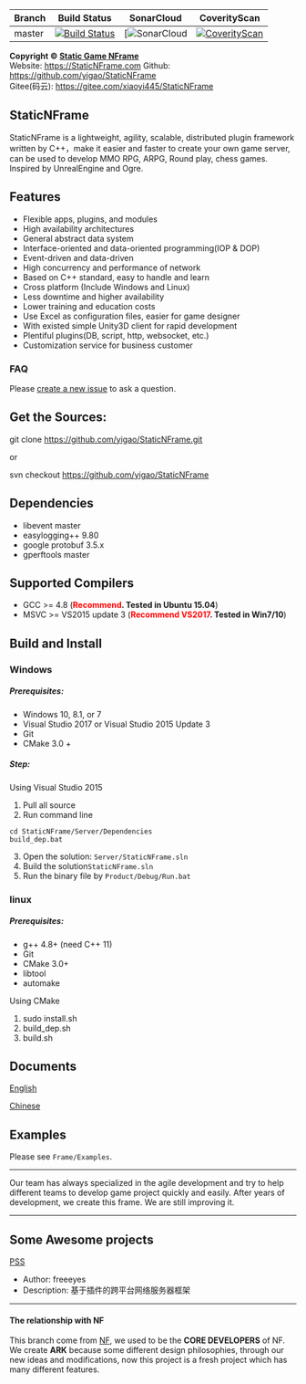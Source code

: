 | Branch | Build Status | SonarCloud | CoverityScan |
| - | - | - | - |
| master | [![Build Status](https://travis-ci.org/yigao/StaticNFrame.svg?branch=master)](https://travis-ci.org/yigao/StaticNFrame) | [![SonarCloud](https://sonarcloud.io/api/project_badges/measure?project=StaticNFrame&metric=alert_status) | [![CoverityScan](https://scan.coverity.com/projects/15695/badge.svg)](https://scan.coverity.com/projects/yigao-staticnframe) |

**Copyright © [Static Game NFrame](https://StaticNFrame.com "Static Game NFrame")**    
Website: https://StaticNFrame.com
Github: https://github.com/yigao/StaticNFrame  
Gitee(码云): https://gitee.com/xiaoyi445/StaticNFrame

## StaticNFrame 
StaticNFrame is a lightweight, agility, scalable, distributed plugin framework written by C++，make it easier and faster to create your own game server, can be used to develop MMO RPG, ARPG, Round play, chess games. Inspired by UnrealEngine and Ogre.

## Features

- Flexible apps, plugins, and modules
- High availability architectures
- General abstract data system
- Interface-oriented and data-oriented programming(IOP & DOP)
- Event-driven and data-driven
- High concurrency and performance of network
- Based on C++ standard, easy to handle and learn
- Cross platform (Include Windows and Linux)
- Less downtime and higher availability
- Lower training and education costs
- Use Excel as configuration files, easier for game designer
- With existed simple Unity3D client for rapid development
- Plentiful plugins(DB, script, http, websocket, etc.)
- Customization service for business customer

### FAQ

Please [create a new issue](https://github.com/yigao/StaticNFrame/issues) to ask a question.


## Get the Sources:

git clone https://github.com/yigao/StaticNFrame.git

or

svn checkout https://github.com/yigao/StaticNFrame

## Dependencies

- libevent master
- easylogging++ 9.80
- google protobuf 3.5.x
- gperftools master

## Supported Compilers

- GCC >= 4.8 (**<font color=red>Recommend</font>. Tested in Ubuntu 15.04**)
- MSVC >= VS2015 update 3 (**<font color=red>Recommend VS2017</font>. Tested in Win7/10**)

## Build and Install

### Windows

##### Prerequisites:

- Windows 10, 8.1, or 7
- Visual Studio 2017 or Visual Studio 2015 Update 3
- Git
- CMake 3.0 +

##### Step:
Using Visual Studio 2015
1. Pull all source
2. Run command line 
```batch
cd StaticNFrame/Server/Dependencies
build_dep.bat
```
3. Open the solution: `Server/StaticNFrame.sln`
4. Build the solution`StaticNFrame.sln`
5. Run the binary file by `Product/Debug/Run.bat`

### linux

##### Prerequisites:

- g++ 4.8+ (need C++ 11)
- Git
- CMake 3.0+
- libtool
- automake

Using CMake
1. sudo install.sh
2. build_dep.sh
3. build.sh

## Documents

[English](https://github.com/yigao/StaticNFrame/tree/master/Docs/doc_EN.md)

[Chinese](https://github.com/yigao/StaticNFrame/tree/master/Docs/doc_ZH.md)

## Examples

Please see `Frame/Examples`.

----------

Our team has always specialized in the agile development and try to help different teams to develop game project quickly and easily. After years of development, we create this frame. We are still improving it.

----------

## Some Awesome projects

[PSS](https://github.com/freeeyes/PSS)
- Author: freeeyes
- Description: 基于插件的跨平台网络服务器框架

----------

#### The relationship with NF

This branch come from [NF](https://github.com/ketoo/NoahGameFrame), we used to be the **CORE DEVELOPERS** of NF. We create **ARK** because some different design philosophies, through our new ideas and modifications, now this project is a fresh project which has many different features.

